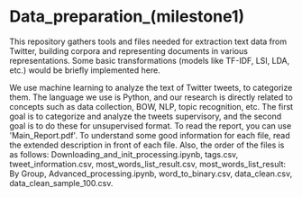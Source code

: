 # Data_preparation_(milestone1)
This repository gathers tools and files needed for extraction text data from Twitter, building corpora and representing documents in various representations. Some basic transformations (models like TF-IDF, LSI, LDA, etc.) would be briefly implemented here.

We use machine learning to analyze the text of Twitter tweets, to categorize them. The language we use is Python, and our research is directly related to concepts such as data collection, BOW, NLP, topic recognition, etc. The first goal is to categorize and analyze the tweets supervisory, and the second goal is to do these for unsupervised format. To read the report, you can use 'Main_Report.pdf'. To understand some good information for each file, read the extended description in front of each file. Also, the order of the files is as follows: Downloading_and_init_processing.ipynb, tags.csv, tweet_information.csv, most_words_list_result.csv, most_words_list_result: By Group, Advanced_processing.ipynb, word_to_binary.csv, data_clean.csv, data_clean_sample_100.csv. 
